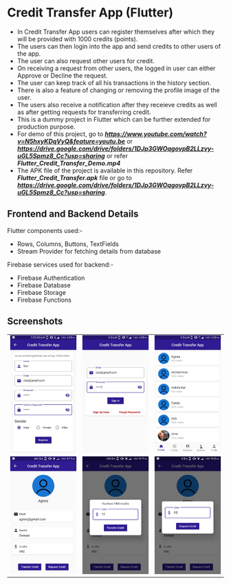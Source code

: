 # Credit Transfer App (Flutter)

- In Credit Transfer App users can register themselves after which they will be provided with 1000 credits (points).
- The users can then login into the app and send credits to other users of the app.
- The user can also request other users for credit.
- On receiving a request from other users, the logged in user can either Approve or Decline the request.
- The user can keep track of all his transactions in the history section.
- There is also a feature of changing or removing the profile image of the user.
- The users also receive a notification after they receieve credits as well as after getting requests for transferring credit.
- This is a dummy project in Flutter which can be further extended for production purpose.
- For demo of this project, go to <b><i>https://www.youtube.com/watch?v=N5hxyKDqVyQ&feature=youtu.be</i></b> or <b><i>https://drive.google.com/drive/folders/1DJp3GWOqgovpB2LLzvy-uGL5Spmz8_Cc?usp=sharing</i></b> or refer <b><i>Flutter_Credit_Transfer_Demo.mp4</i></b>
- The APK file of the project is available in this repository. Refer <b><i>Flutter_Credit_Transfer.apk</i></b> file or go to <b><i>https://drive.google.com/drive/folders/1DJp3GWOqgovpB2LLzvy-uGL5Spmz8_Cc?usp=sharing</i></b>.


## Frontend and Backend Details

Flutter components used:-
- Rows, Columns, Buttons, TextFields
- Stream Provider for fetching details from database

Firebase services used for backend:-
- Firebase Authentication
- Firebase Database
- Firebase Storage
- Firebase Functions

## Screenshots
| | | |
|:-------------------------:|:-------------------------:|:-------------------------:|
|<img src="app_screenshots/1_register.jpeg">|<img src="app_screenshots/2_login.jpeg">|<img src="app_screenshots/3_home.png">|
|<img src="app_screenshots/4_user_details.jpeg">|<img src="app_screenshots/5_transfer_credit.png">|<img src="app_screenshots/6_request_credit.png">|